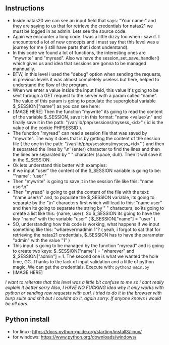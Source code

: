 ## Instructions

- Inside natas20 we can see an input field that says: "Your name:" and they are saying to us that for retrieve the credentials for natas21 we must be logged in as admin. Lets see the source code.
- Again we encounter a long code. I was a little dizzy too when i saw it. I encountered a lot of new concepts and i must say that this level was a journey for me (i still have parts that i dont understand).
- In this code we found a lot of functions, the interesting ones are "mywrite" and "myread". Also we have the session_set_save_handler() which gives us and idea that sessions are gonna to be managed mannually.
- BTW, in this level i used the "debug" option when sending the requests, in previous levels it was almost completely useless but here, helped to understand the flow of the program.
- When we enter a value inside the input field, this value it's going to be sent through a GET request to the server with a param called "name". The value of this param is going to populate the superglobal variable $_SESSION["name"] as you can see here:
- [IMAGE HERE]
Then the function "mywrite" its going to read the content of the variable $_SESSION, save it in this format: "name \<value\>\n" and finally save it in the path: "/var/lib/php/sessions/mysess\_\<id\>" ( id is the value of the cookie PHPSESSID ).
- The function "myread" can read a session file that was saved by "mywrite". The way it does that is by getting the content of the session file ( the one in the path: "/var/lib/php/sessions/mysess\_\<id\>" ) and then it separated the lines by '\n' (enter) character to find the lines and then the lines are separated by " " character (space, duh). Then it will save it in the $_SESSION.
- Ok lets understand this better with examples:
- if we input "user" the content of the $_SESSION variable is going to be: "'name' : 'user'"
- Then "mywrite" is going to save it in the session file like this: "name user\n"
- Then "myread" is going to get the content of the file with the text: "name user\n" and, to populate the \$_SESSION variable, its going to separate by the "\n" characters first which will lead to this: "name user" and then its going to separate the string by " " characters, so its going to create a list like this: {name, user}. So $_SESSION its going to have the key "name" with the variable "user" ( \$_SESSION["name"] = "user" ).
- SO, understanding how this code is working, what happens if we input something like this: "wharever\nadmin 1"? ( yeah, i forgot to sat that for retrieving the natas21 credentials, \$_SESSION has to have the parameter "admin" with the value "1" )
- This input is going to be managed by the function "myread" and is going to create two keys: \$_SESSION["name"] = "wharever" and \$_SESSION["admin"] = 1. The second one is what we wanted the hole time, GG.
Thanks to the lack of input validation and a little of python magic. We can get the credentials.
Execute with: `python3 main.py`
- [IMAGE HERE]

*I want to reiterate that this level was a little bit confuse to me so i cant really explain it better sorry*
*Also, I HAVE NO FUCKING idea why it only works with python or sending raw requests with curl, i tried to do it in the browser with burp suite and shit but i couldnt do it, again sorry. If anyone knows i would be all ears*.

## Python install
- for linux: https://docs.python-guide.org/starting/install3/linux/
- for windows: https://www.python.org/downloads/windows/
